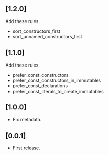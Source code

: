 ## [1.2.0]

Add these rules.

- sort_constructors_first
- sort_unnamed_constructors_first

## [1.1.0]

Add these rules.

- prefer_const_constructors
- prefer_const_constructors_in_immutables
- prefer_const_declarations
- prefer_const_literals_to_create_immutables

## [1.0.0]

- Fix metadata.

## [0.0.1]

- First release.
